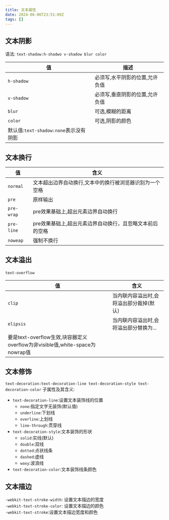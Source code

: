 ```yaml
---
title: 文本属性
date: 2024-06-06T23:51:09Z
tags: []
---
```


## 文本阴影

语法:
`text-shadow:h-shadwo v-shadow blur color`

|值|描述|
| -----------------------| --------------------------------|
|​`h-shadow`​|必须写,水平阴影的位置,允许负值|
|​`v-shadow`​|必须写,垂直阴影的位置,允许负值|
|​`blur`​|可选,模糊的距离|
|​`color`​|可选,阴影的颜色|
|默认值:`text-shadow:none`​表示没有阴影||

## 文本换行

|值|含义|
| ------| ----------------------------------------------------------|
|​`normal`​|文本超出边界自动换行,文本中的换行被浏览器识别为一个空格|
|​`pre`​|原样输出|
|​`pre-wrap`​|pre效果基础上,超出元素边界自动换行|
|​`pre-line`​|pre效果基础上,超出元素边界自动换行，且忽略文本前后的空格|
|​`noweap`​|强制不换行|

## 文本溢出

​`text-overflow`​

|值|含义|
| -----------------------------------------------------------------------------| -----------------------------------------|
|​`clip`​|当内联内容溢出时,会将溢出部分裁掉(默认)|
|​`elipsis`​|当内联内容溢出时,会将溢出部分替换为...|
|要是text-overflow生效,块容器定义overflow为非visible值,white-space为nowrap值||

## 文本修饰

`text-decoration:text-decoration-line text-decoration-style text-decoration-color`
子属性及其含义:

- ​`text-decoration-line`​:设置文本装饰线的位置
  - ​`none`​:指定文字无装饰(默认值)
  - ​`underline`​:下划线
  - ​`overline`​:上划线
  - ​`line-through`​:贯穿线
- ​`text-decoration-style`​:文本装饰的形状
  - ​`solid`​:实线(默认)
  - ​`double`​:双线
  - ​`dotted`​:点状线条
  - ​`dashed`​:虚线
  - ​`waxy`​:波浪线
- ​`text-decoration-color`​:文本装饰线条颜色

## 文本描边

​`-webkit-text-stroke-width`​: 设置文本描边的宽度  
​`-webkit-text-stroke-color`​: 设置文本描边的颜色  
​`-webkit-text-stroke`​:设置文本描边宽度和颜色
